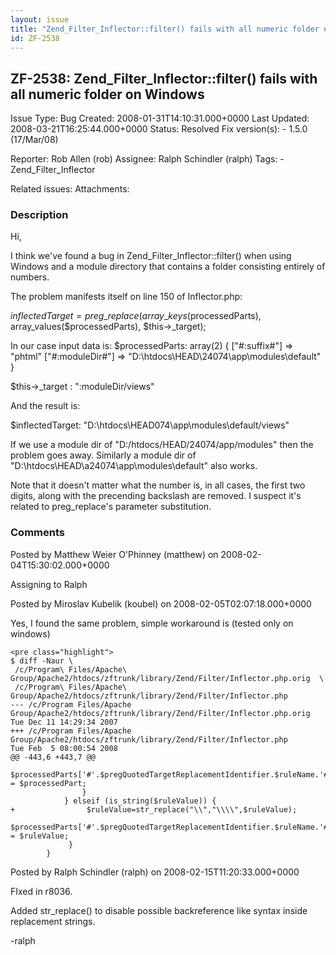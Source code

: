 ```yaml
---
layout: issue
title: "Zend_Filter_Inflector::filter() fails with all numeric folder on Windows"
id: ZF-2538
---
```


ZF-2538: Zend\_Filter\_Inflector::filter() fails with all numeric folder on Windows
-----------------------------------------------------------------------------------

 Issue Type: Bug Created: 2008-01-31T14:10:31.000+0000 Last Updated: 2008-03-21T16:25:44.000+0000 Status: Resolved Fix version(s): - 1.5.0 (17/Mar/08)
 
 Reporter:  Rob Allen (rob)  Assignee:  Ralph Schindler (ralph)  Tags: - Zend\_Filter\_Inflector
 
 Related issues: 
 Attachments: 
### Description

Hi,

I think we've found a bug in Zend\_Filter\_Inflector::filter() when using Windows and a module directory that contains a folder consisting entirely of numbers.

The problem manifests itself on line 150 of Inflector.php:

$inflectedTarget = preg\_replace(array\_keys($processedParts), array\_values($processedParts), $this->\_target);

In our case input data is: $processedParts: array(2) { ["#:suffix#"] => "phtml" ["#:moduleDir#"] => "D:\\htdocs\\HEAD\\24074\\app\\modules\\default" }

$this->\_target : ":moduleDir/views"

And the result is:

$inflectedTarget: "D:\\htdocs\\HEAD074\\app\\modules\\default/views"

If we use a module dir of "D:/htdocs/HEAD/24074/app/modules" then the problem goes away. Similarly a module dir of "D:\\htdocs\\HEAD\\a24074\\app\\modules\\default" also works.

Note that it doesn't matter what the number is, in all cases, the first two digits, along with the precending backslash are removed. I suspect it's related to preg\_replace's parameter substitution.

 

 

### Comments

Posted by Matthew Weier O'Phinney (matthew) on 2008-02-04T15:30:02.000+0000

Assigning to Ralph

 

 

Posted by Miroslav Kubelik (koubel) on 2008-02-05T02:07:18.000+0000

Yes, I found the same problem, simple workaround is (tested only on windows)

 
    <pre class="highlight">
    $ diff -Naur \
     /c/Program\ Files/Apache\ Group/Apache2/htdocs/zftrunk/library/Zend/Filter/Inflector.php.orig  \
     /c/Program\ Files/Apache\ Group/Apache2/htdocs/zftrunk/library/Zend/Filter/Inflector.php 
    --- /c/Program Files/Apache Group/Apache2/htdocs/zftrunk/library/Zend/Filter/Inflector.php.orig Tue Dec 11 14:29:34 2007
    +++ /c/Program Files/Apache Group/Apache2/htdocs/zftrunk/library/Zend/Filter/Inflector.php      Tue Feb  5 08:00:54 2008
    @@ -443,6 +443,7 @@
                        $processedParts['#'.$pregQuotedTargetReplacementIdentifier.$ruleName.'#'] = $processedPart;
                    }
                } elseif (is_string($ruleValue)) {
    +                $ruleValue=str_replace("\\","\\\\",$ruleValue);
                     $processedParts['#'.$pregQuotedTargetReplacementIdentifier.$ruleName.'#'] = $ruleValue;
                 }
            }


 

 

Posted by Ralph Schindler (ralph) on 2008-02-15T11:20:33.000+0000

FIxed in r8036.

Added str\_replace() to disable possible backreference like syntax inside replacement strings.

-ralph

 

 